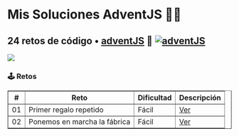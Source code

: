 # Mis Soluciones AdventJS  🎅🎄

## 24 retos de código • <a href="https://adventjs.dev">adventJS</a> 🚀 [![adventJS](https://img.shields.io/badge/adventJS-fbbf24?style=flat-square&logo=JavaScript&logoColor=000000)](https://adventjs.dev)

<p> 
  <img src=https://i.imgur.com/mOUN7uE.png>
</p>

### 🕹️ Retos
<table border="1">
  <thead>
    <tr>
      <th>#</th>
      <th>Reto</th>
      <th>Dificultad</th>
      <th>Descripción</th>
    </tr>
  </thead>
  <tbody>
    <tr>
      <td>01</td>
      <td>Primer regalo repetido</td>
      <td>Fácil</td>
      <td><a href="https://adventjs.dev/es/challenges/2023/1" target="_blank">Ver</a></td>
    </tr>
    <tr>
      <td>02</td>
      <td>Ponemos en marcha la fábrica</td>
      <td>Fácil</td>
      <td><a href="https://adventjs.dev/es/challenges/2023/2" target="_blank">Ver</a></td>
    </tr>
  </tbody>
</table>

